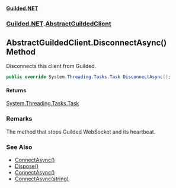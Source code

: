 
#### [Guilded.NET](Guilded_NET 'Guilded.NET')
### [Guilded.NET](Guilded_NET#Guilded_NET 'Guilded.NET').[AbstractGuildedClient](AbstractGuildedClient 'Guilded.NET.AbstractGuildedClient')
## AbstractGuildedClient.DisconnectAsync() Method

Disconnects this client from Guilded.
```csharp
public override System.Threading.Tasks.Task DisconnectAsync();
```


#### Returns
[System.Threading.Tasks.Task](https://docs.microsoft.com/en-us/dotnet/api/System.Threading.Tasks.Task 'System.Threading.Tasks.Task')

### Remarks
  
The method that stops Guilded WebSocket and its heartbeat.

### See Also
- [ConnectAsync()](AbstractGuildedClient_ConnectAsync() 'Guilded.NET.AbstractGuildedClient.ConnectAsync()')
- [Dispose()](AbstractGuildedClient_Dispose() 'Guilded.NET.AbstractGuildedClient.Dispose()')
- [ConnectAsync()](GuildedBotClient_ConnectAsync() 'Guilded.NET.GuildedBotClient.ConnectAsync()')
- [ConnectAsync(string)](GuildedBotClient_ConnectAsync(string) 'Guilded.NET.GuildedBotClient.ConnectAsync(string)')